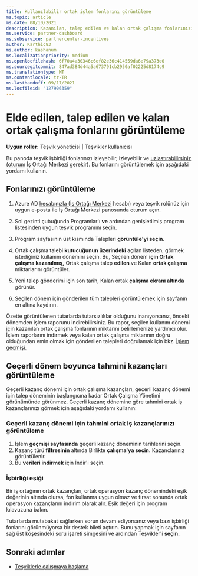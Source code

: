 ```yaml
---
title: Kullanılabilir ortak işlem fonlarını görüntüleme
ms.topic: article
ms.date: 08/10/2021
description: Kazanılan, talep edilen ve kalan ortak çalışma fonlarınızı görüntülemeyi, sona erme tarihlerini görüntülemeyi ve tutarsız tutarları muhtıra yapmayı öğrenin.
ms.service: partner-dashboard
ms.subservice: partnercenter-incentives
author: Karthic83
ms.author: kashanum
ms.localizationpriority: medium
ms.openlocfilehash: 6f70a4a30346c6ef82e36c414559da6e79a373e0
ms.sourcegitcommit: 847ad384d44a5a673791cb2950af02225d8174c9
ms.translationtype: MT
ms.contentlocale: tr-TR
ms.lasthandoff: 09/17/2021
ms.locfileid: "127906359"
---
```

# <a name="view-available-earned-claimed-and-remaining-co-op-funds"></a>Elde edilen, talep edilen ve kalan ortak çalışma fonlarını görüntüleme

**Uygun roller:** Teşvik yöneticisi | Teşvikler kullanıcısı

Bu panoda teşvik işbirliği fonlarınızı izleyebilir, izleyebilir ve [uzlaştırabilirsiniz (oturum](https://partner.microsoft.com/dashboard/) İş Ortağı Merkezi gerekir). Bu fonlarını görüntülemek için aşağıdaki yordamı kullanın.

## <a name="view-your-funds"></a>Fonlarınızı görüntüleme

1. Azure AD [hesabınızla (İş Ortağı Merkezi](https://partner.microsoft.com/dashboard/) hesabı) veya teşvik rolünüz için uygun e-posta ile İş Ortağı Merkezi panosunda oturum açın.

2. Sol gezinti çubuğunda Programlar'ı **ve** ardından genişletilmiş program listesinden uygun teşvik programını seçin.

3. Program sayfasının üst kısmında Talepleri **görüntüle'yi seçin.**

4. Ortak çalışma talebi **kutucuğunun üzerindeki** açılan listeden, görmek istediğiniz kullanım dönemini seçin. Bu, Seçilen dönem **için Ortak çalışma kazanılmış,** Ortak çalışma talep **edilen** ve Kalan **ortak çalışma** miktarlarını görüntüler.

5. Yeni talep gönderimi için son tarih, Kalan ortak **çalışma ekranı altında** görünür.  

6. Seçilen dönem için gönderilen tüm talepleri görüntülemek için sayfanın en altına kaydırın.

Özette görüntülenen tutarlarda tutarsızlıklar olduğunu inanıyorsanız, önceki dönemden işlem raporunu indirebilirsiniz. Bu rapor, seçilen kullanım dönemi için kazanılan ortak çalışma fonlarının miktarını belirlemenize yardımcı olur. İşlem raporlarını indirmek veya kalan ortak çalışma miktarının doğru olduğundan emin olmak için gönderilen talepleri doğrulamak için bkz. [İşlem geçmişi.](./payout-statement.md#transaction-history)

## <a name="view-estimated-earnings-during-the-current-period"></a>Geçerli dönem boyunca tahmini kazançları görüntüleme
Geçerli kazanç dönemi için ortak çalışma kazançları, geçerli kazanç dönemi için talep döneminin başlangıcına kadar Ortak Çalışma Yönetimi görünümünde görünmez. Geçerli kazanç dönemine göre tahmini ortak iş kazançlarınızı görmek için aşağıdaki yordamı kullanın:

### <a name="view-your-estimated-co-op-earnings-for-the-current-earning-period"></a>Geçerli kazanç dönemi için tahmini ortak iş kazançlarınızı görüntüleme

1. İşlem **geçmişi sayfasında** geçerli kazanç döneminin tarihlerini seçin.
2. Kazanç türü **filtresinin** altında Birlikte **çalışma'ya seçin.** Kazançlarınız görüntülenir.
3. Bu **verileri indirmek** için İndir'i seçin.

### <a name="co-op-threshold"></a>İşbirliği eşiği
Bir iş ortağının ortak kazançları, ortak operasyon kazanç dönemindeki eşik değerinin altında olursa, fon kullanma uygun olmaz ve fırsat sonunda ortak operasyon kazançlarını indirim olarak alır. Eşik değeri için program kılavuzuna bakın. 

Tutarlarda mutabakat sağlarken sorun devam ediyorsanız veya bazı işbirliği fonlarını görünmüyorsa bir destek bileti açtırın. Bunu yapmak için sayfanın sağ üst köşesindeki soru işareti simgesini ve ardından Teşvikler'i **seçin.**

## <a name="next-steps"></a>Sonraki adımlar

- [Teşviklerle çalışmaya başlama](incentives-get-started-intro.md)
